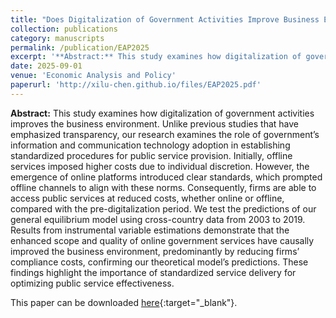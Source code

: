 ```yaml
---
title: "Does Digitalization of Government Activities Improve Business Environment? The Influence of Public Service Standardization"
collection: publications
category: manuscripts
permalink: /publication/EAP2025
excerpt: '**Abstract:** This study examines how digitalization of government activities improves the business environment. Unlike previous studies that have emphasized transparency, our research examines the role of government’s information and communication technology adoption in establishing standardized procedures for public service provision. Initially, offline services imposed higher costs due to individual discretion. However, the emergence of online platforms introduced clear standards, which prompted offline channels to align with these norms. Consequently, firms are able to access public services at reduced costs, whether online or offline, compared with the pre-digitalization period. We test the predictions of our general equilibrium model using cross-country data from 2003 to 2019. Results from instrumental variable estimations demonstrate that the enhanced scope and quality of online government services have causally improved the business environment, predominantly by reducing firms’ compliance costs, confirming our theoretical model’s predictions. These findings highlight the importance of standardized service delivery for optimizing public service effectiveness.'
date: 2025-09-01
venue: 'Economic Analysis and Policy'
paperurl: 'http://xilu-chen.github.io/files/EAP2025.pdf'
---
```


**Abstract:** This study examines how digitalization of government activities improves the business environment. Unlike previous studies that have emphasized transparency, our research examines the role of government’s information and communication technology adoption in establishing standardized procedures for public service provision. Initially, offline services imposed higher costs due to individual discretion. However, the emergence of online platforms introduced clear standards, which prompted offline channels to align with these norms. Consequently, firms are able to access public services at reduced costs, whether online or offline, compared with the pre-digitalization period. We test the predictions of our general equilibrium model using cross-country data from 2003 to 2019. Results from instrumental variable estimations demonstrate that the enhanced scope and quality of online government services have causally improved the business environment, predominantly by reducing firms’ compliance costs, confirming our theoretical model’s predictions. These findings highlight the importance of standardized service delivery for optimizing public service effectiveness.

This paper can be downloaded [here](http://xilu-chen.github.io/files/EAP2025.pdf){:target="_blank"}.

